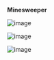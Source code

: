**Minesweeper**

![image](https://github.com/user-attachments/assets/a09ea634-21d0-4597-be23-257b05f90a85)

![image](https://github.com/user-attachments/assets/84a99ff6-5d60-412b-bb64-50f34b2e66fa)

![image](https://github.com/user-attachments/assets/6a319cfd-15b1-4794-b613-4994f4642181)
